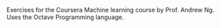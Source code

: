 Exercises for the Coursera Machine learning course by Prof. Andrew Ng. Uses the Octave Programming language.


